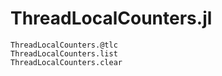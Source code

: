 # ThreadLocalCounters.jl

```@docs
ThreadLocalCounters.@tlc
ThreadLocalCounters.list
ThreadLocalCounters.clear
```
